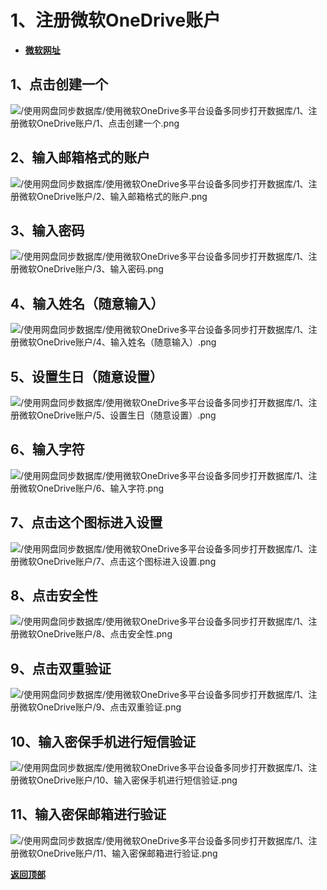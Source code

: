 # <a name="锚点0"></a>1、注册微软OneDrive账户
- [**微软网址**](https://login.live.com/)
## 1、点击创建一个
<p><img src="/使用网盘同步数据库/使用微软OneDrive多平台设备多同步打开数据库/1、注册微软OneDrive账户/1、点击创建一个.png" alt="/使用网盘同步数据库/使用微软OneDrive多平台设备多同步打开数据库/1、注册微软OneDrive账户/1、点击创建一个.png"/></p>

## 2、输入邮箱格式的账户
<p><img src="/使用网盘同步数据库/使用微软OneDrive多平台设备多同步打开数据库/1、注册微软OneDrive账户/2、输入邮箱格式的账户.png" alt="/使用网盘同步数据库/使用微软OneDrive多平台设备多同步打开数据库/1、注册微软OneDrive账户/2、输入邮箱格式的账户.png"/></p>

## 3、输入密码
<p><img src="/使用网盘同步数据库/使用微软OneDrive多平台设备多同步打开数据库/1、注册微软OneDrive账户/3、输入密码.png" alt="/使用网盘同步数据库/使用微软OneDrive多平台设备多同步打开数据库/1、注册微软OneDrive账户/3、输入密码.png"/></p>

## 4、输入姓名（随意输入）
<p><img src="/使用网盘同步数据库/使用微软OneDrive多平台设备多同步打开数据库/1、注册微软OneDrive账户/4、输入姓名（随意输入）.png" alt="/使用网盘同步数据库/使用微软OneDrive多平台设备多同步打开数据库/1、注册微软OneDrive账户/4、输入姓名（随意输入）.png"/></p>

## 5、设置生日（随意设置）
<p><img src="/使用网盘同步数据库/使用微软OneDrive多平台设备多同步打开数据库/1、注册微软OneDrive账户/5、设置生日（随意设置）.png" alt="/使用网盘同步数据库/使用微软OneDrive多平台设备多同步打开数据库/1、注册微软OneDrive账户/5、设置生日（随意设置）.png"/></p>

## 6、输入字符
<p><img src="/使用网盘同步数据库/使用微软OneDrive多平台设备多同步打开数据库/1、注册微软OneDrive账户/6、输入字符.png" alt="/使用网盘同步数据库/使用微软OneDrive多平台设备多同步打开数据库/1、注册微软OneDrive账户/6、输入字符.png"/></p>

## 7、点击这个图标进入设置
<p><img src="/使用网盘同步数据库/使用微软OneDrive多平台设备多同步打开数据库/1、注册微软OneDrive账户/7、点击这个图标进入设置.png" alt="/使用网盘同步数据库/使用微软OneDrive多平台设备多同步打开数据库/1、注册微软OneDrive账户/7、点击这个图标进入设置.png"/></p>

## 8、点击安全性
<p><img src="/使用网盘同步数据库/使用微软OneDrive多平台设备多同步打开数据库/1、注册微软OneDrive账户/8、点击安全性.png" alt="/使用网盘同步数据库/使用微软OneDrive多平台设备多同步打开数据库/1、注册微软OneDrive账户/8、点击安全性.png"/></p>

## 9、点击双重验证
<p><img src="/使用网盘同步数据库/使用微软OneDrive多平台设备多同步打开数据库/1、注册微软OneDrive账户/9、点击双重验证.png" alt="/使用网盘同步数据库/使用微软OneDrive多平台设备多同步打开数据库/1、注册微软OneDrive账户/9、点击双重验证.png"/></p>

## 10、输入密保手机进行短信验证
<p><img src="/使用网盘同步数据库/使用微软OneDrive多平台设备多同步打开数据库/1、注册微软OneDrive账户/10、输入密保手机进行短信验证.png" alt="/使用网盘同步数据库/使用微软OneDrive多平台设备多同步打开数据库/1、注册微软OneDrive账户/10、输入密保手机进行短信验证.png"/></p>

## 11、输入密保邮箱进行验证
<p><img src="/使用网盘同步数据库/使用微软OneDrive多平台设备多同步打开数据库/1、注册微软OneDrive账户/11、输入密保邮箱进行验证.png" alt="/使用网盘同步数据库/使用微软OneDrive多平台设备多同步打开数据库/1、注册微软OneDrive账户/11、输入密保邮箱进行验证.png"/></p>

<a name="锚点2"></a><a href="#锚点0">**返回顶部**</a>